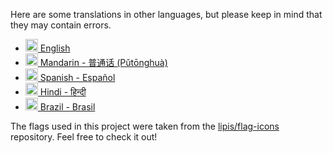 Here are some translations in other languages, but please keep in mind that they may contain errors.

- [<img src=https://flagicons.lipis.dev/flags/4x3/us.svg width=20> English](../README.md)
- [<img src=https://flagicons.lipis.dev/flags/4x3/cn.svg width=20> Mandarin - 普通话 (Pǔtōnghuà)](./cn.md)
- [<img src=https://flagicons.lipis.dev/flags/4x3/es.svg width=20> Spanish - Español](./es.md)
- [<img src=https://flagicons.lipis.dev/flags/4x3/in.svg width=20> Hindi - हिन्दी](./in.md)
- [<img src=https://flagicons.lipis.dev/flags/4x3/br.svg width=20> Brazil - Brasil](./br.md)


The flags used in this project were taken from the [lipis/flag-icons](https://github.com/lipis/flag-icons) repository. Feel free to check it out!